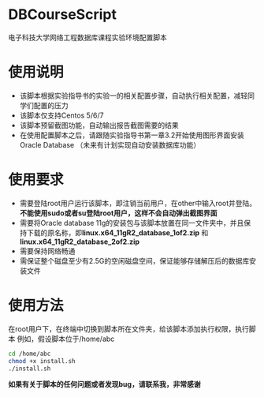 # DBCourseScript
电子科技大学网络工程数据库课程实验环境配置脚本

# 使用说明
- 该脚本根据实验指导书的实验一的相关配置步骤，自动执行相关配置，减轻同学们配置的压力
- 该脚本仅支持Centos 5/6/7
- 该脚本预留截图功能，自动输出报告截图需要的结果
- 在使用配置脚本之后，请跟随实验指导书第一章3.2开始使用图形界面安装Oracle Database （未来有计划实现自动安装数据库功能）

# 使用要求
- 需要登陆root用户运行该脚本，即注销当前用户，在other中输入root并登陆。**不能使用sudo或者su登陆root用户，这样不会自动弹出截图界面**
- 需要将Oracle database 11g的安装包与该脚本放置在同一文件夹中，并且保持下载的原名称，即**linux.x64_11gR2_database_1of2.zip** 和 **linux.x64_11gR2_database_2of2.zip**
- 需要保持网络畅通
- 需保证整个磁盘至少有2.5G的空闲磁盘空间，保证能够存储解压后的数据库安装文件

# 使用方法
在root用户下，在终端中切换到脚本所在文件夹，给该脚本添加执行权限，执行脚本
例如，假设脚本位于/home/abc
  ```bash
  cd /home/abc
  chmod +x install.sh
  ./install.sh
  ```

**如果有关于脚本的任何问题或者发现bug，请联系我，非常感谢**
